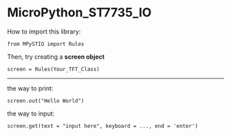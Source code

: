 # MicroPython_ST7735_IO

How to import this library:

```from MPySTIO import Rules```

Then, try creating a **screen object**

```screen = Rules(Your_TFT_Class)```

---

the way to print:

```screen.out("Hello World")```

the way to input:

```screen.get(text = "input here", keyboard = ..., end = 'enter')```
